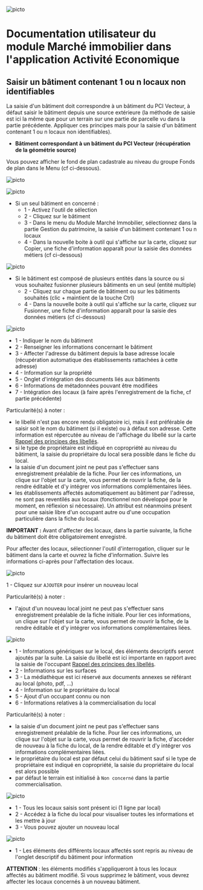 
![picto](https://github.com/sigagglocompiegne/orga_gest_igeo/blob/master/doc/img/geocompiegnois_2020_reduit_v2.png)

# Documentation utilisateur du module Marché immobilier dans l'application Activité Economique

## Saisir un bâtiment contenant 1 ou n locaux non identifiables

La saisie d'un bâtiment doit correspondre à un bâtiment du PCI Vecteur, à défaut saisir le bâtiment depuis une source extérieure (la méthode de saisie est ici la même que pour un terrain sur une partie de parcelle vu dans la partie précédente. Appliquer ces principes mais pour la saisie d'un bâtiment contenant 1 ou n locaux non identifiables).

* **Bâtiment correspondant à un bâtiment du PCI Vecteur (récupération de la géométrie source)**

Vous pouvez afficher le fond de plan cadastrale au niveau du groupe Fonds de plan dans le Menu (cf ci-dessous).

![picto](doc_fond_plan.png)


![picto](bati_saisie_1.png)

- Si un seul bâtiment en concerné :
  * 1 - Activez l'outil de sélection
  * 2 - Cliquez sur le bâtiment
  * 3 - Dans le menu du Module Marché Immobilier, sélectionnez dans la partie Gestion du patrimoine, la saisie d'un bâtiment contenant 1 ou n locaux
  * 4 - Dans la nouvelle boite à outil qui s'affiche sur la carte, cliquez sur Copier, une fiche d'information apparaît pour la saisie des données métiers (cf ci-dessous)

![picto](bati_saisie_1a.png)
 
- Si le bâtiment est composé de plusieurs entités dans la source ou si vous souhaitez fusionner plusieurs bâtiments en un seul (entité multiple)
  * 2 - Cliquez sur chaque partie de bâtiment ou sur les bâtiments souhaités (clic + maintient de la touche Ctrl)
  * 4 - Dans la nouvelle boite à outil qui s'affiche sur la carte, cliquez sur Fusionner, une fiche d'information apparaît pour la saisie des données métiers (cf ci-dessous)


![picto](fiche_bati.png)

 * 1 - Indiquer le nom du bâtiment
 * 2 - Renseigner les informations concernant le bâtiment
 * 3 - Affecter l'adresse du bâtiment depuis la base adresse locale (récupération automatique des établissements rattachées à cette adresse)
 * 4 - Information sur la propriété
 * 5 - Onglet d'intégration des documents liés aux bâtiments
 * 6 - Informations de métadonnées pouvant être modifiées
 * 7 - Intégration des locaux (à faire après l'enregistrement de la fiche, cf partie précédente)
 
Particularité(s) à noter :

- le libellé n'est pas encore rendu obligatoire ici, mais il est préférable de saisir soit le nom du bâtiment (si il existe) ou à défaut son adresse. Cette information est répercutée au niveau de l'affichage du libellé sur la carte [Rappel des principes des libellés](https://github.com/sigagglocompiegne/marcheimmoent/blob/master/gabarit/livrables.md).
- si le type de propriétaire est indiqué en copropriété au niveau du bâtiment, la saisie du propriétaire du local sera possible dans le fiche du local.
- la saisie d'un document joint ne peut pas s'effectuer sans enregistrement préalable de la fiche. Pour lier ces informations, un clique sur l'objet sur la carte, vous permet de rouvrir la fiche, de la rendre éditable et d'y intégrer vos informations complémentaires liées.
- les établissements affectés automatiquement au bâtiment par l'adresse, ne sont pas reventilés aux locaux (fonctionnel non développé pour le moment, en réflexion si nécessaire). Un attribut est néanmoins présent pour une saisie libre d'un occupant autre ou d'une occupation particulière dans la fiche du local.

**IMPORTANT :** Avant d'affecter des locaux, dans la partie suivante, la fiche du bâtiment doit être obligatoirement enregistré.

Pour affecter des locaux, sélectionner l'outil d'interrogation, cliquer sur le bâtiment dans la carte et ouvrez la fiche d'information. Suivre les informations ci-après pour l'affectation des locaux.

![picto](choix_32.png)

1 - Cliquez sur `AJOUTER` pour insérer un nouveau local

Particularité(s) à noter :

- l'ajout d'un nouveau local joint ne peut pas s'effectuer sans enregistrement préalable de la fiche initiale. Pour lier ces informations, un clique sur l'objet sur la carte, vous permet de rouvrir la fiche, de la rendre éditable et d'y intégrer vos informations complémentaires liées. 

![picto](choix_33.png)

 * 1 - Informations génériques sur le local, des éléments descriptifs seront ajoutés par la suite. La saisie du libellé est ici importante en rapport avec la saisie de l'occupant [Rappel des principes des libellés](https://github.com/sigagglocompiegne/marcheimmoent/blob/master/gabarit/livrables.md).
 * 2 - Informations sur les surfaces
 * 3 - La médiathèque est ici réservé aux documents annexes se référant au local (photo, pdf, ...)
 * 4 - Information sur le propriétaire du local
 * 5 - Ajout d'un occupant connu ou non
 * 6 - Informations relatives à la commercialisation du local

Particularité(s) à noter :

- la saisie d'un document joint ne peut pas s'effectuer sans enregistrement préalable de la fiche. Pour lier ces informations, un clique sur l'objet sur la carte, vous permet de rouvrir la fiche, d'accéder de nouveau à la fiche du local, de la rendre éditable et d'y intégrer vos informations complémentaires liées.
- le propriétaire du local est par défaut celui du bâtiment sauf si le type de propriétaire est indiqué en copropriété, la saisie du propriétaire du local est alors possible
- par défaut le terrain est initialisé à `Non concerné` dans la partie commercialisation.

![picto](choix_34.png)

 * 1 - Tous les locaux saisis sont présent ici (1 ligne par local)
 * 2 - Accédez à la fiche du local pour visualiser toutes les informations et les mettre à jour
 * 3 - Vous pouvez ajouter un nouveau local

![picto](choix_35.png)

 * 1 - Les éléments des différents locaux affectés sont repris au niveau de l'onglet descriptif du bâtiment pour information


**ATTENTION** : les éléments modifiés s'appliqueront à tous les locaux affectés au bâtiment modifié. Si vous supprimez le bâtiment, vous devrez affecter les locaux concernés à un nouveau bâtiment.






